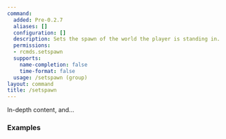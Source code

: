 ```yaml
---
command:
  added: Pre-0.2.7
  aliases: []
  configuration: []
  description: Sets the spawn of the world the player is standing in.
  permissions:
  - rcmds.setspawn
  supports:
    name-completion: false
    time-format: false
  usage: /setspawn (group)
layout: command
title: /setspawn
---
```


In-depth content, and...

### Examples

